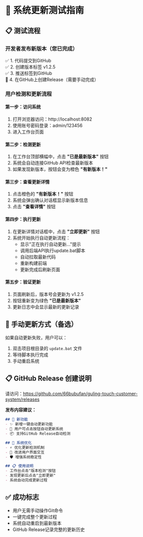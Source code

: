 # 🚀 系统更新测试指南

## 📋 测试流程

### **开发者发布新版本（您已完成）**
✅ 1. 代码提交到GitHub  
✅ 2. 创建版本标签 v1.2.5  
✅ 3. 推送标签到GitHub  
🔄 4. 在GitHub上创建Release（需要手动完成）

### **用户检测和更新流程**

#### **第一步：访问系统**
1. 打开浏览器访问：http://localhost:8082
2. 使用账号密码登录：admin/123456
3. 进入工作台页面

#### **第二步：检测更新**
1. 在工作台顶部横幅中，点击 **"已是最新版本"** 按钮
2. 系统会自动连接GitHub API检查最新版本
3. 如果发现新版本，按钮会变为橙色 **"有新版本！"**

#### **第三步：查看更新详情**
1. 点击橙色的 **"有新版本！"** 按钮
2. 系统会弹出确认对话框显示新版本信息
3. 点击 **"查看详情"** 按钮

#### **第四步：执行更新**
1. 在更新详情对话框中，点击 **"立即更新"** 按钮
2. 系统开始执行自动更新流程：
   - 显示"正在执行自动更新..."提示
   - 调用后端API执行update.bat脚本
   - 自动拉取最新代码
   - 重新构建前端
   - 更新完成后刷新页面

#### **第五步：验证更新**
1. 页面刷新后，版本号会更新为 v1.2.5
2. 按钮重新变为绿色 **"已是最新版本"**
3. 更新日志中会显示最新的更新记录

## 🔧 手动更新方式（备选）
如果自动更新失败，用户可以：
1. 双击项目根目录的 `update.bat` 文件
2. 等待脚本执行完成
3. 手动重启系统

## 📋 GitHub Release 创建说明

请访问：https://github.com/66bubufan/guling-touch-customer-system/releases

**发布内容建议：**
```markdown
## 🎉 新功能
- ✨ 新增一键自动更新功能
- 🚀 用户可点击按钮自动更新系统
- 📦 支持GitHub Release自动检测

## 🔧 系统优化  
- ⚡ 优化更新检测机制
- 🎨 改进用户界面交互
- 🛡️ 增强系统稳定性

## 📋 使用说明
- 工作台点击"版本检测"按钮
- 发现更新后点击"立即更新"
- 系统自动完成更新过程
```

## ✅ 成功标志
- 用户无需手动操作Git命令
- 一键完成整个更新过程
- 系统自动重启到最新版本
- GitHub Release记录完整的更新历史

